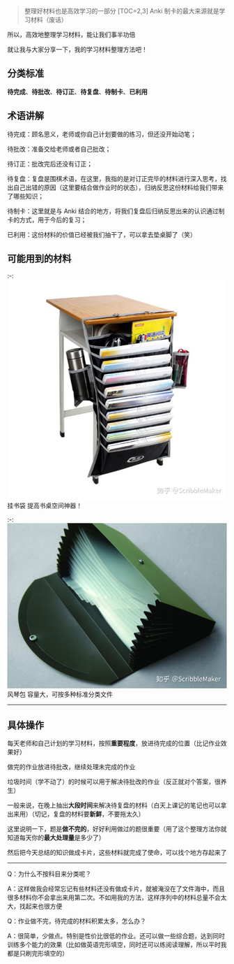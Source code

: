 
> 整理好材料也是高效学习的一部分
[TOC=2,3]
Anki 制卡的最大来源就是学习材料（废话）

所以，高效地整理学习材料，能让我们事半功倍

就让我与大家分享一下，我的学习材料整理方法吧！

## 分类标准

**待完成**、**待批改**、**待订正**、**待复盘**、**待制卡**、**已利用**

## 术语讲解

待完成：顾名思义，老师或你自己计划要做的练习，但还没开始动笔；

待批改：准备交给老师或者自己批改；

待订正：批改完后还没有订正；

待复盘：复盘是围棋术语，在这里，我指的是对订正完毕的材料进行深入思考，找出自己出错的原因（这里要结合做作业时的状态），归纳反思这份材料给我们带来了哪些知识；

待制卡：这里就是与 Anki 结合的地方，将我们复盘后归纳反思出来的认识通过制卡的方式，用于今后的复习；

已利用：这份材料的价值已经被我们抽干了，可以拿去垫桌脚了（笑）

## 可能用到的材料

:-: ![](../.gitbook/assets/image%20%285%29.png)
挂书袋
提高书桌空间神器！

:-: ![](../.gitbook/assets/image%20%2810%29.png)
风琴包
容量大，可按多种标准分类文件
*****
## 具体操作

每天老师和自己计划的学习材料，按照**重要程度**，放进待完成的位置（比记作业效果好）

做完的作业放进待批改，继续处理未完成的作业

垃圾时间（学不动了）的时候可以用于解决待批改的作业（反正就对个答案，很养生）

一般来说，在晚上抽出**大段时间**来解决待复盘的材料（白天上课记的笔记也可以拿出来用）（切记，复盘的材料要**新鲜**，不要拖太久）

这里说明一下，题是**做不完的**，好好利用做过的题很重要（用了这个整理方法你就知道每天你的**最大处理量**是多少了）

然后把今天总结的知识做成卡片，这些材料就完成了使命，可以找个地方存起来了
*****
Q：为什么不按科目来分类呢？

A：这样做我会经常忘记有些材料还没有做成卡片，就被淹没在了文件海中，而且很多材料你不会拿出来用第二次。不如用我的方法，这样序列中的材料总量不会太大，找起来也很方便

Q：作业做不完，待完成的材料积累太多，怎么办？

A：很简单，少做点。特别是性价比很低的作业。还可以做一些综合题，达到同时训练多个能力的效果（比如做英语完形填空，同时还可以练阅读理解，所以平时我都是只刷完形填空的）

